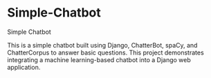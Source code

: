 # Simple-Chatbot
Simple Chatbot

This is a simple chatbot built using Django, ChatterBot, spaCy, and ChatterCorpus to answer basic questions. This project demonstrates integrating a machine learning-based chatbot into a Django web application.

